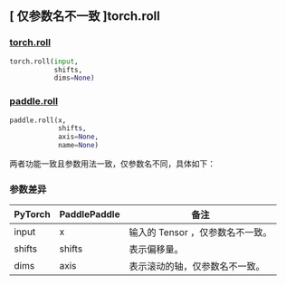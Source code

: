 ## [ 仅参数名不一致 ]torch.roll
### [torch.roll](https://pytorch.org/docs/stable/generated/torch.roll.html?highlight=roll#torch.roll)

```python
torch.roll(input,
           shifts,
           dims=None)
```

### [paddle.roll](https://www.paddlepaddle.org.cn/documentation/docs/zh/api/paddle/roll_cn.html#roll)

```python
paddle.roll(x,
            shifts,
            axis=None,
            name=None)
```

两者功能一致且参数用法一致，仅参数名不同，具体如下：
### 参数差异
| PyTorch       | PaddlePaddle | 备注                                                   |
| ------------- | ------------ | ------------------------------------------------------ |
| input         | x            | 输入的 Tensor ，仅参数名不一致。                   |
| shifts         | shifts            | 表示偏移量。                   |
| dims          | axis         | 表示滚动的轴，仅参数名不一致。                          |
